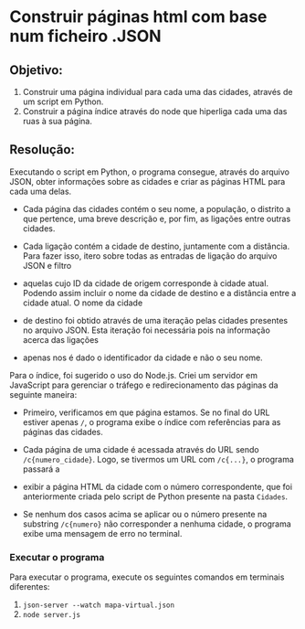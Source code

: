 # Construir páginas html com base num ficheiro .JSON

## Objetivo:
1. Construir uma página individual para cada uma das cidades, através de um script em Python.
2. Construir a página índice através do node que hiperliga cada uma das ruas à sua página.

## Resolução:

Executando o script em Python, o programa consegue, através do arquivo JSON, obter informações sobre as cidades e criar as páginas HTML para cada uma delas.

- Cada página das cidades contém o seu nome, a população, o distrito a que pertence, uma breve descrição e, por fim, as ligações entre outras cidades.

- Cada ligação contém a cidade de destino, juntamente com a distância. Para fazer isso, itero sobre todas as entradas de ligação do arquivo JSON e filtro
- aquelas cujo ID da cidade de origem corresponde à cidade atual. Podendo assim incluir o nome da cidade de destino e a distância entre a cidade atual. O nome da cidade
- de destino foi obtido através de uma iteração pelas cidades presentes no arquivo JSON. Esta iteração foi necessária pois na informação acerca das ligações
- apenas nos é dado o identificador da cidade e não o seu nome.

Para o índice, foi sugerido o uso do Node.js. Criei um servidor em JavaScript para gerenciar o tráfego e redirecionamento das páginas da seguinte maneira:

- Primeiro, verificamos em que página estamos. Se no final do URL estiver apenas `/`, o programa exibe o índice com referências para as páginas das cidades.

- Cada página de uma cidade é acessada através do URL sendo `/c{numero_cidade}`. Logo, se tivermos um URL com `/c{...}`, o programa passará a
- exibir a página HTML da cidade com o número correspondente, que foi anteriormente criada pelo script de Python presente na pasta `Cidades`.

- Se nenhum dos casos acima se aplicar ou o número presente na substring `/c{numero}` não corresponder a nenhuma cidade, o programa exibe uma mensagem de erro no terminal.


### Executar o programa
Para executar o programa, execute os seguintes comandos em terminais diferentes:

1. `json-server --watch mapa-virtual.json`
2. `node server.js`

